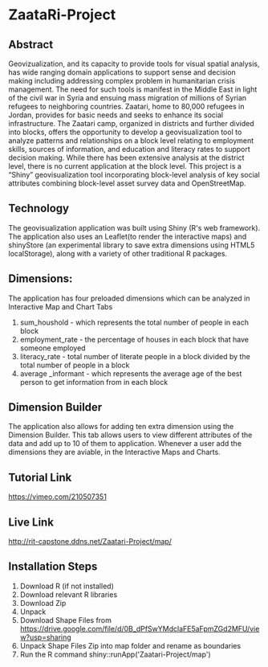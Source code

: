 # ZaataRi-Project
## Abstract
Geovizualization, and its capacity  to provide tools for visual spatial  analysis, has wide ranging domain applications to support sense and decision making including addressing complex problem in humanitarian crisis management.   The need for such tools is manifest in the Middle East in light of the civil war in Syria and ensuing mass migration of millions of Syrian refugees to neighboring countries.  Zaatari, home to 80,000 refugees in Jordan, provides for basic needs and seeks to enhance its social infrastructure.  The Zaatari camp, organized in districts and further divided into blocks, offers the opportunity to develop a geovisualization tool to analyze  patterns and relationships  on a block level relating to employment skills, sources of information, and education and literacy rates to support decision making. While there has been extensive analysis at the district level, there is no current application at the block level. This project is a “Shiny” geovisualization tool incorporating block-level analysis of key social attributes combining block-level asset survey data and OpenStreetMap.

## Technology
The geovisualization application was built using Shiny (R's web framework). The application also uses an Leaflet(to render the interactive maps) and shinyStore (an experimental library to save extra dimensions using HTML5 localStorage), along with a variety of other traditional R packages.

## Dimensions:
 The application has four preloaded dimensions which can be analyzed in Interactive Map and Chart Tabs
  1) sum_houshold - which represents the total number of people in each block
  2) employment_rate - the percentage of houses in each block that have someone employed
  3) literacy_rate - total number of literate people in a block divided by the total number of people in a block
  4) average _informant - which represents the average age of the best person to get information from in each block

## Dimension Builder
The application also allows for adding ten extra dimension using the Dimension Builder. This tab allows users to view different attributes of the data and add up to 10 of them to application. Whenever a user add the dimensions they are aviable, in the Interactive Maps and Charts.

## Tutorial Link
https://vimeo.com/210507351

## Live Link
http://rit-capstone.ddns.net/Zaatari-Project/map/


## Installation Steps
1) Download R (if not installed)
2) Download relevant R libraries
3) Download Zip
4) Unpack
5) Download Shape Files from https://drive.google.com/file/d/0B_dPfSwYMdclaFE5aFpmZGd2MFU/view?usp=sharing
6) Unpack Shape Files Zip into map folder and rename as boundaries
7) Run the R command shiny::runApp('Zaatari-Project/map')
